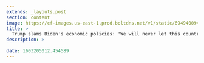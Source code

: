 ```yaml
--- 
extends: _layouts.post 
section: content 
image: https://cf-images.us-east-1.prod.boltdns.net/v1/static/694940094001/690b8c68-9024-4902-a47c-722df1ef3fea/976f4942-b2be-4510-9591-4a9b1d89cee1/1280x720/match/image.jpg 
title: > 
  Trump slams Biden's economic policies: 'We will never let this country become a socialist nation' 
description: > 
   
date: 1603205012.454589 
--- 
```

